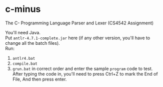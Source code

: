 # c-minus

The C- Programming Language Parser and Lexer (CS4542 Assignment)

You'll need Java.  
Put `antlr-4.7.1-complete.jar` here (if any other version, you'll have to change all the batch files).  
Run:

1. `antlr4.bat`
2. `compile.bat`
3. `grun.bat`
   in correct order and enter the sample `program` code to test. After typing the code in, you'll need to press Ctrl+Z to mark the End of File, And then press enter.
